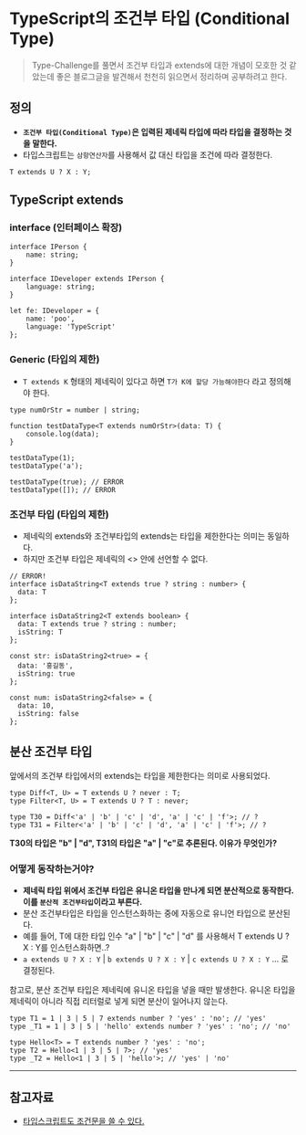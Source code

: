 # TypeScript의 조건부 타입 (Conditional Type)

> Type-Challenge를 풀면서 조건부 타입과 extends에 대한 개념이 모호한 것 같았는데 좋은 블로그글을 발견해서 천천히 읽으면서 정리하며 공부하려고 한다.

## 정의

-   **`조건부 타입(Conditional Type)`은 입력된 제네릭 타입에 따라 타입을 결정하는 것을 말한다.**
-   타입스크립트는 `삼항연산자`를 사용해서 값 대신 타입을 조건에 따라 결정한다.

```tsx
T extends U ? X : Y;
```

## TypeScript extends

### interface (인터페이스 확장)

```tsx
interface IPerson {
    name: string;
}

interface IDeveloper extends IPerson {
    language: string;
}

let fe: IDeveloper = {
    name: 'poo',
    language: 'TypeScript'
};
```

### Generic (타입의 제한)

-   `T extends K` 형태의 제네릭이 있다고 하면 `T가 K에 할당 가능해야한다` 라고 정의해야 한다.

```tsx
type numOrStr = number | string;

function testDataType<T extends numOrStr>(data: T) {
    console.log(data);
}

testDataType(1);
testDataType('a');

testDataType(true); // ERROR
testDataType([]); // ERROR
```

### 조건부 타입 (타입의 제한)

-   제네릭의 extends와 조건부타입의 extends는 타입을 제한한다는 의미는 동일하다.
-   하지만 조건부 타입은 제네릭의 <> 안에 선언할 수 없다.

```tsx
// ERROR!
interface isDataString<T extends true ? string : number> {
  data: T
};

interface isDataString2<T extends boolean> {
  data: T extends true ? string : number;
  isString: T
};

const str: isDataString2<true> = {
  data: '홍길동',
  isString: true
};

const num: isDataString2<false> = {
  data: 10,
  isString: false
};
```

## 분산 조건부 타입

앞에서의 조건부 타입에서의 extends는 타입을 제한한다는 의미로 사용되었다.

```tsx
type Diff<T, U> = T extends U ? never : T;
type Filter<T, U> = T extends U ? T : never;

type T30 = Diff<'a' | 'b' | 'c' | 'd', 'a' | 'c' | 'f'>; // ?
type T31 = Filter<'a' | 'b' | 'c' | 'd', 'a' | 'c' | 'f'>; // ?
```

**T30의 타입은 "b" | "d", T31의 타입은 "a" | "c"로 추론된다. 이유가 무엇인가?**

### 어떻게 동작하는거야?

-   **제네릭 타입 위에서 조건부 타입은 유니온 타입을 만나게 되면 분산적으로 동작한다. 이를 `분산적 조건부타입`이라고 부른다.**
-   분산 조건부타입은 타입을 인스턴스화하는 중에 자동으로 유니언 타입으로 분산된다.
-   예를 들어, T에 대한 타입 인수 "a" | "b" | "c" | "d" 를 사용해서 T extends U ? X : Y를 인스턴스화하면..?
-   `a extends U ? X : Y` | `b extends U ? X : Y` | `c extends U ? X : Y` ... 로 결정된다.

참고로, 분산 조건부 타입은 제네릭에 유니온 타입을 넣을 때만 발생한다. 유니온 타입을 제네릭이 아니라 직접 리터럴로 넣게 되면 분산이 일어나지 않는다.

```tsx
type T1 = 1 | 3 | 5 | 7 extends number ? 'yes' : 'no'; // 'yes'
type _T1 = 1 | 3 | 5 | 'hello' extends number ? 'yes' : 'no'; // 'no'

type Hello<T> = T extends number ? 'yes' : 'no';
type T2 = Hello<1 | 3 | 5 | 7>; // 'yes'
type _T2 = Hello<1 | 3 | 5 | 'hello'>; // 'yes' | 'no'
```

---

## 참고자료

-   [타입스크립트도 조건문을 쓸 수 있다.](https://velog.io/@turtle601/%ED%83%80%EC%9E%85%EC%8A%A4%ED%81%AC%EB%A6%BD%ED%8A%B8%EB%8F%84-%EC%A1%B0%EA%B1%B4%EB%AC%B8%EC%9D%84-%EC%93%B8-%EC%88%98-%EC%9E%88%EB%8B%A4-%E3%84%B40%E3%84%B1)

